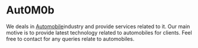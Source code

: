 # Aut0M0b
We deals in <a href='https://www.britannica.com/technology/automobile'>Automobile</a>industry and provide services related to it. Our main motive is to provide latest technology related to automobiles for clients. Feel free to contact for any queries relate to automobiles.
